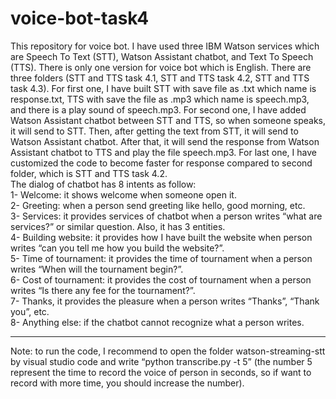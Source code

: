 # voice-bot-task4
This repository for voice bot. I have used three IBM Watson services which are Speech To Text (STT), Watson Assistant chatbot, and Text To Speech (TTS). There is only one version for voice bot which is English. There are three folders (STT and TTS task 4.1, STT and TTS task 4.2, STT and TTS task 4.3). For first one, I have built STT with save file as .txt which name is response.txt, TTS with save the file as .mp3 which name is speech.mp3, and there is a play sound of speech.mp3. For second one, I have added Watson Assistant chatbot between STT and TTS, so when someone speaks, it will send to STT. Then, after getting the text from STT, it will send to Watson Assistant chatbot. After that, it will send the response from Watson Assistant chatbot to TTS and play the file speech.mp3. For last one, I have customized the code to become faster for response compared to second folder, which is STT and TTS task 4.2. 
<br>
The dialog of chatbot has 8 intents as follow: 
<br>
1- Welcome: it shows welcome when someone open it. 
<br>
2- Greeting: when a person send greeting like hello, good morning, etc. 
<br>
3- Services: it provides services of chatbot when a person writes “what are services?” or similar question. Also, it has 3 entities. 
<br>
4- Building website: it provides how I have built the website when person writes “can you tell me how you build the website?”.
<br>
5- Time of tournament: it provides the time of tournament when a person writes “When will the tournament begin?”. 
<br>
6- Cost of tournament: it provides the cost of tournament when a person writes “Is there any fee for the tournament?”. 
<br>
7- Thanks, it provides the pleasure when a person writes “Thanks”, “Thank you”, etc. 
<br>
8- Anything else: if the chatbot cannot recognize what a person writes.  
<hr>
Note: to run the code, I recommend to open the folder watson-streaming-stt by visual studio code and write “python transcribe.py -t 5” (the number 5 represent the time to record the voice of person in seconds, so if want to record with more time, you should increase the number).
